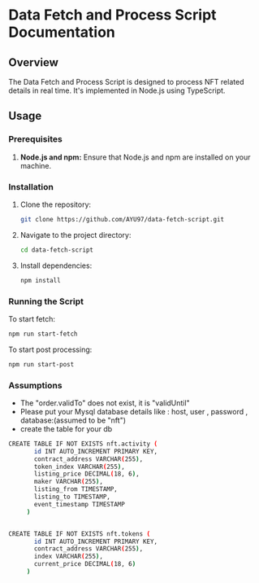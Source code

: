 # Data Fetch and Process Script Documentation

## Overview

The Data Fetch and Process Script is designed to process NFT related details in real time. It's implemented in Node.js using TypeScript.

## Usage

### Prerequisites

1. **Node.js and npm:** Ensure that Node.js and npm are installed on your machine.

### Installation

1. Clone the repository:

   ```bash
   git clone https://github.com/AYU97/data-fetch-script.git
   ```

2. Navigate to the project directory:

   ```bash
   cd data-fetch-script
   ```

3. Install dependencies:

   ```bash
   npm install
   ```

### Running the Script

To start fetch:

```bash
npm run start-fetch
```

To start post processing:

```bash
npm run start-post
```

### Assumptions

- The "order.validTo" does not exist, it is "validUntil"
- Please put your Mysql database details like : host, user , password , database:(assumed to be "nft")
- create the table for your db 
 ```bash 
CREATE TABLE IF NOT EXISTS nft.activity (
        id INT AUTO_INCREMENT PRIMARY KEY,
        contract_address VARCHAR(255),
        token_index VARCHAR(255),
        listing_price DECIMAL(18, 6),
        maker VARCHAR(255),
        listing_from TIMESTAMP,
        listing_to TIMESTAMP,
        event_timestamp TIMESTAMP
      )


 CREATE TABLE IF NOT EXISTS nft.tokens (
        id INT AUTO_INCREMENT PRIMARY KEY,
        contract_address VARCHAR(255),
        index VARCHAR(255),
        current_price DECIMAL(18, 6)
      )
```


